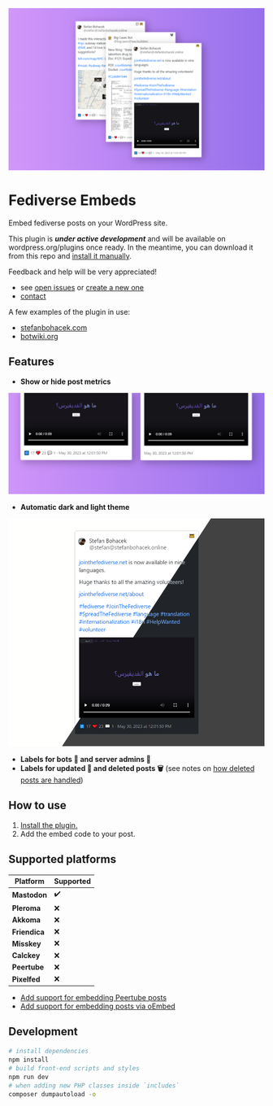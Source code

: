 ![Preview of multiple posts embedded with the Fediverse Embeds plugin.](./images/screenshots/main.png)

# Fediverse Embeds

Embed fediverse posts on your WordPress site.

This plugin is ***under active development*** and will be available on wordpress.org/plugins once ready. In the meantime, you can download it from this repo and [install it manually](https://wordpress.org/documentation/article/manage-plugins/#manual-plugin-installation-1).

Feedback and help will be very appreciated!

- see [open issues](https://github.com/stefanbohacek/fediverse-embeds-wordpress-plugin/issues?q=is%3Aissue+is%3Aopen+sort%3Aupdated-desc) or [create a new one](https://github.com/stefanbohacek/fediverse-embeds-wordpress-plugin/issues/new)
- [contact](https://stefanbohacek.com/contact/)



A few examples of the plugin in use:

- [stefanbohacek.com](https://stefanbohacek.com/blog/a-netizens-guide-to-mastodon-fediverse/)
- [botwiki.org](https://botwiki.org/blog/what-kind-of-bots-are-posting-in-the-fediverse/)

## Features

- **Show or hide post metrics**

![Two side-by-side screenshots comparing the same post with and without the number of likes/favorites, boosts/re-shares, and replies.](./images/screenshots/post-metrics.png)

- **Automatic dark and light theme**

![A diagonally split screenshot of an embedded post, showing a light and dark version.](./images/screenshots/dark-light-theme.png)

- **Labels for bots 🤖 and server admins 👑**
- **Labels for updated 📝 and deleted posts 🗑️** (see notes on [how deleted posts are handled](https://github.com/stefanbohacek/fediverse-embeds-wordpress-plugin/issues/1))

<!-- Learn more [on stefanbohacek.com](https://stefanbohacek.com/project/tweet-embeds-wordpress-plugin/). -->

## How to use

1. [Install the plugin.](https://wordpress.org/plugins/ftf_fediverse_embeds)
2. Add the embed code to your post.

## Supported platforms

| **Platform**  | **Supported** |
|---------------|---------------|
| **Mastodon**  | ✔️            |
| **Pleroma**   | ❌            |
| **Akkoma**    | ❌            |
| **Friendica** | ❌            |
| **Misskey**   | ❌            |
| **Calckey**   | ❌            |
| **Peertube**  | ❌            |
| **Pixelfed**  | ❌            |

- [Add support for embedding Peertube posts](https://github.com/stefanbohacek/fediverse-embeds-wordpress-plugin/issues/2)
- [Add support for embedding posts via oEmbed](https://github.com/stefanbohacek/fediverse-embeds-wordpress-plugin/issues/3)

## Development

```sh
# install dependencies
npm install
# build front-end scripts and styles
npm run dev
# when adding new PHP classes inside `includes`
composer dumpautoload -o 
```
